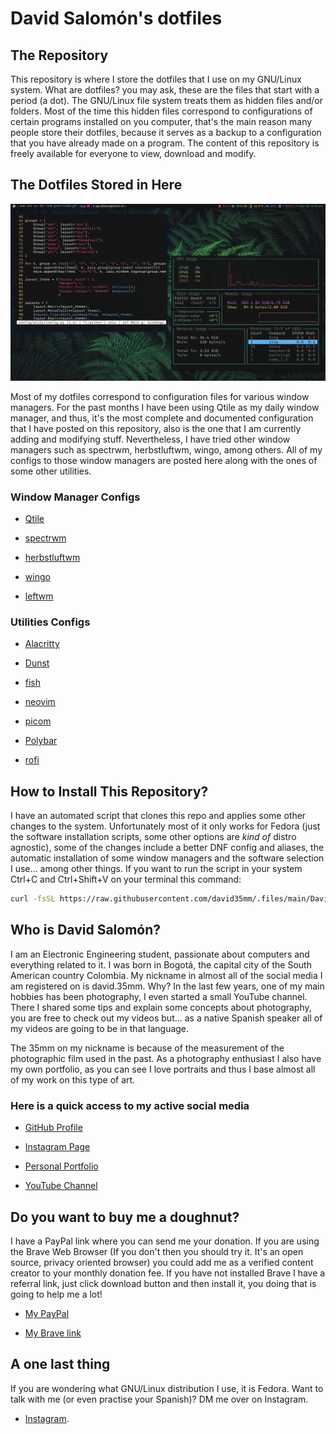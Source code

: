 # David Salomón's dotfiles

## The Repository

This repository is where I store the dotfiles that I use on my GNU/Linux system. What are dotfiles? you may ask, these are the files that start with a period (a dot). The GNU/Linux file system treats them as hidden files and/or folders. Most of the time this hidden files correspond to configurations of certain programs installed on you computer, that's the main reason many people store their dotfiles, because it serves as a backup to a configuration that you have already made on a program. The content of this repository is freely available for everyone to view, download and modify.

## The Dotfiles Stored in Here

<img src="https://raw.githubusercontent.com/david35mm/.files/main/.screenshots/qtile.png" title="" alt="" data-align="center">

Most of my dotfiles correspond to configuration files for various window managers. For the past months I have been using Qtile as my daily window manager, and thus, it's the most complete and documented configuration that I have posted on this repository, also is the one that I am currently adding and modifying stuff. Nevertheless, I have tried other window managers such as spectrwm, herbstluftwm, wingo, among others. All of my configs to those window managers are posted here along with the ones of some other utilities.

### Window Manager Configs

- [Qtile](https://github.com/david35mm/.files/tree/main/.config/qtile)

- [spectrwm](https://github.com/david35mm/.files/tree/main/.config/spectrwm)

- [herbstluftwm](https://github.com/david35mm/.files/tree/main/.config/herbstluftwm)

- [wingo](https://github.com/david35mm/.files/tree/main/.config/wingo)

- [leftwm](https://github.com/david35mm/.files/tree/main/.config/leftwm)

### Utilities Configs

- [Alacritty](https://github.com/david35mm/.files/tree/main/.config/alacritty)

- [Dunst](https://github.com/david35mm/.files/tree/main/.config/dunst)

- [fish](https://github.com/david35mm/.files/tree/main/.config/fish)

- [neovim](https://github.com/david35mm/.files/tree/main/.config/nvim)

- [picom](https://github.com/david35mm/.files/tree/main/.config/picom)

- [Polybar](https://github.com/david35mm/.files/tree/main/.config/polybar)

- [rofi](https://github.com/david35mm/.files/tree/main/.config/rofi)


## How to Install This Repository?

I have an automated script that clones this repo and applies some other changes to the system. Unfortunately most of it only works for Fedora (just the software installation scripts, some other options are *kind of* distro agnostic), some of the changes include a better DNF config and aliases, the automatic installation of some window managers and the software selection I use... among other things. If you want to run the script in your system Ctrl+C and Ctrl+Shift+V on your terminal this command:

```sh
curl -fsSL https://raw.githubusercontent.com/david35mm/.files/main/DavidsFedoraTool.sh | sh
```

## Who is David Salomón?

I am an Electronic Engineering student, passionate about computers and everything related to it. I was born in Bogotá, the capital city of the South American country Colombia. My nickname in almost all of the social media I am registered on is david.35mm. Why? In the last few years, one of my main hobbies has been photography, I even started a small YouTube channel. There I shared some tips and explain some concepts about photography, you are free to check out my videos but... as a native Spanish speaker all of my videos are going to be in that language.

The 35mm on my nickname is because of the measurement of the photographic film used in the past. As a photography enthusiast I also have my own portfolio, as you can see I love portraits and thus I base almost all of my work on this type of art.

### Here is a quick access to my active social media

- [GitHub Profile](https://github.com/david35mm)

- [Instagram Page](https://www.instagram.com/david.35mm)

- [Personal Portfolio](https://spark.adobe.com/page/yADDtrHvBow4p/)

- [YouTube Channel](https://www.youtube.com/channel/UC-8MDD0AHj0-ZUPolunq6MQ)

## Do you want to buy me a doughnut?

I have a PayPal link where you can send me your donation. If you are using the Brave Web Browser (If you don't then you should try it. It's an open source, privacy oriented browser) you could add me as a verified content creator to your monthly donation fee. If you have not installed Brave I have a referral link, just click download button and then install it, you doing that is going to help me a lot!

- [My PayPal](https://paypal.me/david35mm)

- [My Brave link](https://brave.com/gek146)

## A one last thing

If you are wondering what GNU/Linux distribution I use, it is Fedora. Want to talk with me (or even practise your Spanish)? DM me over on Instagram.

- [Instagram](https://www.instagram.com/david.35mm).
